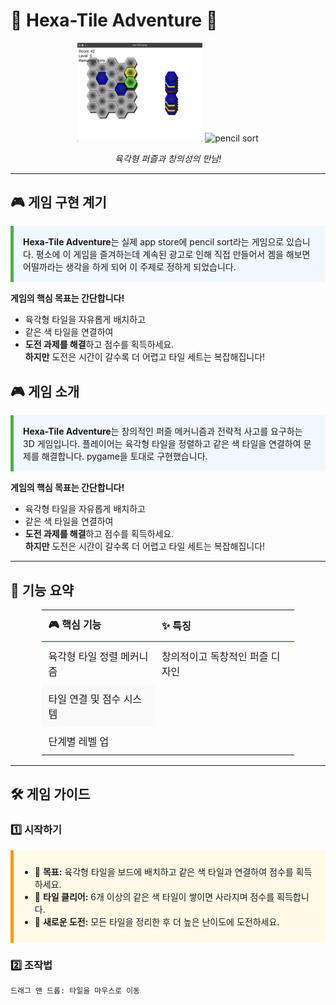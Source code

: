 # 🌟 **Hexa-Tile Adventure** 🌟  
<div align="center">
  <img src="hex_01.png" alt="Hexa-Tile Game" width="200">
  <img src="pencil_sort_01.png" alt="pencil sort" width="200">
  <p><i>육각형 퍼즐과 창의성의 만남!</i></p>
</div>

---

## 🎮 **게임 구현 계기**

<div style="background-color:#f0f8ff; border-left:5px solid #4caf50; padding:15px; margin:15px 0;">
  <b>Hexa-Tile Adventure</b>는 실제 app store에 pencil sort라는 게임으로 있습니다. 
  평소에 이 게임을 즐겨하는데 계속된 광고로 인해 직접 만들어서 겜을 해보면 어떨까라는 생각을 하게 되어 이 주제로 정하게 되었습니다.
  </div>

**게임의 핵심 목표는 간단합니다!**  
- 육각형 타일을 자유롭게 배치하고  
- 같은 색 타일을 연결하여  
- **도전 과제를 해결**하고 점수를 획득하세요.  
**하지만** 도전은 시간이 갈수록 더 어렵고 타일 세트는 복잡해집니다!

## 🎮 **게임 소개**

<div style="background-color:#f0f8ff; border-left:5px solid #4caf50; padding:15px; margin:15px 0;">
  <b>Hexa-Tile Adventure</b>는 창의적인 퍼즐 메커니즘과 전략적 사고를 요구하는 3D 게임입니다.  
  플레이어는 육각형 타일을 정렬하고 같은 색 타일을 연결하여 문제를 해결합니다.  
  pygame을 토대로 구현했습니다.
</div>

**게임의 핵심 목표는 간단합니다!**  
- 육각형 타일을 자유롭게 배치하고  
- 같은 색 타일을 연결하여  
- **도전 과제를 해결**하고 점수를 획득하세요.  
**하지만** 도전은 시간이 갈수록 더 어렵고 타일 세트는 복잡해집니다!

---

## 🌈 **기능 요약**

<div align="center">
  <table style="border-collapse: collapse; width: 80%; text-align: left; font-size: 16px;">
    <thead>
      <tr style="border-bottom: 2px solid #4caf50;">
        <th style="padding: 10px;">🎮 핵심 기능</th>
        <th style="padding: 10px;">✨ 특징</th>
      </tr>
    </thead>
    <tbody>
      <tr>
        <td style="padding: 10px;">육각형 타일 정렬 메커니즘</td>
        <td style="padding: 10px;">창의적이고 독창적인 퍼즐 디자인</td>
      </tr>
      <tr style="background-color: #f9f9f9;">
        <td style="padding: 10px;">타일 연결 및 점수 시스템</td>
      </tr>
      <tr>
        <td style="padding: 10px;">단계별 레벨 업</td>
      </tr>
    </tbody>
  </table>
</div>

---

## 🛠️ **게임 가이드**

### **1️⃣ 시작하기**
<div style="padding: 10px; border-left: 5px solid #ff9800; background-color: #fffbe6; margin: 15px 0;">
  <ul>
    <li>🎯 <b>목표:</b> 육각형 타일을 보드에 배치하고 같은 색 타일과 연결하여 점수를 획득하세요.</li>
    <li>🚀 <b>타일 클리어:</b> 6개 이상의 같은 색 타일이 쌓이면 사라지며 점수를 획득합니다.</li>
    <li>🔄 <b>새로운 도전:</b> 모든 타일을 정리한 후 더 높은 난이도에 도전하세요.</li>
  </ul>
</div>

### **2️⃣ 조작법**
```bash
드래그 앤 드롭: 타일을 마우스로 이동